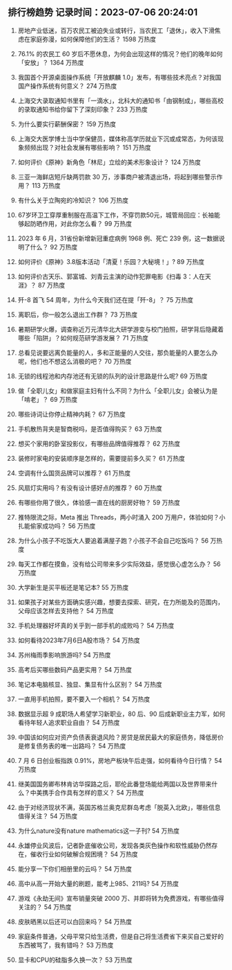 
## 排行榜趋势 记录时间：2023-07-06 20:24:01
  
  1. 房地产业低迷，百万农民工被迫失业或转行，当农民工「退休」，收入下滑焦虑在家庭弥漫，如何保障他们的生活？ 1598 万热度
    
  2. 76.1% 的农民工 60 岁后不愿休息，为何会出现这样的情况？他们的晚年如何「安放」？ 1364 万热度
    
  3. 我国首个开源桌面操作系统「开放麒麟 1.0」发布，有哪些技术亮点？对我国国产操作系统有何意义？ 274 万热度
    
  4. 上海交大录取通知书里有「一滴水」，北科大的通知书「由钢制成」，哪些高校的录取通知书给你留下了深刻印象？ 233 万热度
    
  5. 为什么要实行薪酬保密？ 159 万热度
    
  6. 上海交大医学博士当中学保健员，媒体称高学历就业下沉或成常态，为何该现象频频出现？对社会发展有哪些影响？ 151 万热度
    
  7. 如何评价《原神》新角色「林尼」立绘的美术形象设计？ 124 万热度
    
  8. 三亚一海鲜店短斤缺两罚款 30 万，涉事商户被清退出场，将起到哪些警示作用？ 113 万热度
    
  9. 有什么关于立陶宛的冷知识？ 106 万热度
    
  10. 67岁环卫工穿厚重制服在高温下工作，不穿罚款50元，城管局回应：长袖能够起防晒作用，对此你怎么看？ 99 万热度
    
  11. 2023 年 6 月，31省份新增新冠重症病例 1968 例、死亡 239 例，这一数据说明了什么？ 92 万热度
    
  12. 如何评价《原神》3.8版本活动「清夏！乐园？大秘境！」? 89 万热度
    
  13. 如何评价古天乐、郭富城、刘青云主演的动作犯罪电影《扫毒 3：人在天涯》？ 87 万热度
    
  14. 歼-8 首飞 54 周年，为什么今天我们还在提「歼-8」？ 75 万热度
    
  15. 离职后，你一般怎么退出工作群？ 73 万热度
    
  16. 暑期研学火爆，调查称近万元清华北大研学游变与校门拍照，研学背后隐藏着哪些「陷阱」？如何规范研学游发展？ 71 万热度
    
  17. 总看见说要远离负能量的人，多和正能量的人交往，那负能量的人要怎么办呢，他们也不想这么消极的吧？ 70 万热度
    
  18. 无锁的线程池和内存池还有无锁的队列的设计思路是什么呢? 69 万热度
    
  19. 做「全职儿女」和做家庭主妇有什么不同？为什么「全职儿女」会被认为是「啃老」？ 69 万热度
    
  20. 哪些诗词让你停止精神内耗？ 67 万热度
    
  21. 手机散热背夹是智商税吗，是否值得购买？ 63 万热度
    
  22. 想买个家用的卧室投影仪，有哪些品牌值得推荐？ 62 万热度
    
  23. 装修时家电的安装顺序是怎样的，需要提前多久买？ 61 万热度
    
  24. 空调有什么国货品牌可以推荐？ 61 万热度
    
  25. 风扇灯实用吗？有没有设计感好点的推荐？ 60 万热度
    
  26. 有哪些你用了很久，体验感一直在线的厨房好物？ 59 万热度
    
  27. 推特限流之际，Meta 推出 Threads，两小时涌入 200 万用户，体验如何？小扎能偷家成功吗？ 56 万热度
    
  28. 为什么小孩子不吃饭大人要追着满屋子跑？小孩子不会自己吃饭吗？ 56 万热度
    
  29. 每天工作都在摸鱼，没有给公司带来多少实际效益，感觉很心虚怎么办？ 56 万热度
    
  30. 大学新生是买平板还是笔记本? 55 万热度
    
  31. 如果孩子对某些方面确实感兴趣，想要去探索、研究，在力所能及的范围内，父母应该怎样去支持他？ 54 万热度
    
  32. 手机处理器好坏真的关乎到一部手机的成败吗？ 54 万热度
    
  33. 如何看待2023年7月6日A股市场？ 54 万热度
    
  34. 苏州梅雨季影响旅游吗? 54 万热度
    
  35. 高考后买哪些数码产品更实用？ 54 万热度
    
  36. 笔记本电脑核显、独显、集显有什么区别？ 54 万热度
    
  37. 一直用手机拍照，要不要入一个相机？ 54 万热度
    
  38. 数据显示超 9 成职场人希望学习新职业，80 后、90 后成新职业主力军，如何看待年轻人追求职业自由？ 54 万热度
    
  39. 中国该如何应对资产负债表衰退风险？房贷是居民最大的家庭债务，降低房价是修复债务表的唯一出路吗？ 54 万热度
    
  40. 7 月 6 日创业板指跌 0.91%，房地产板块午后走强，如何看待今日行情？ 54 万热度
    
  41. 继美国国务卿布林肯访华探路之后，耶伦此番登场能给两国以及世界带来什么？中美携手合作具有怎样的意义？ 54 万热度
    
  42. 由于对经济现状不满，英国苏格兰奥克尼群岛考虑「脱英入北欧」，哪些信息值得关注？ 54 万热度
    
  43. 为什么nature没有nature mathematics这一子刊? 54 万热度
    
  44. 永雄停业风波后，记者卧底催收公司，发现各类灰色操作和软性威胁仍然存在，催收行业如何破解合规困境？ 54 万热度
    
  45. 能分享一下你们相册里的云吗？ 54 万热度
    
  46. 高中从高一开始大量的刷题，能考上985、211吗? 54 万热度
    
  47. 游戏《永劫无间》宣布销量突破 2000 万、并即将转为免费游戏，有哪些值得关注的？ 54 万热度
    
  48. 皮肤晒黑以后还可以白回来吗？ 54 万热度
    
  49. 家庭条件普通，父母平常只给生活费，但是自己将生活费省下来买自己爱好的东西被骂了，我有错吗？ 53 万热度
    
  50. 显卡和CPU的硅脂多久换一次？ 53 万热度
    